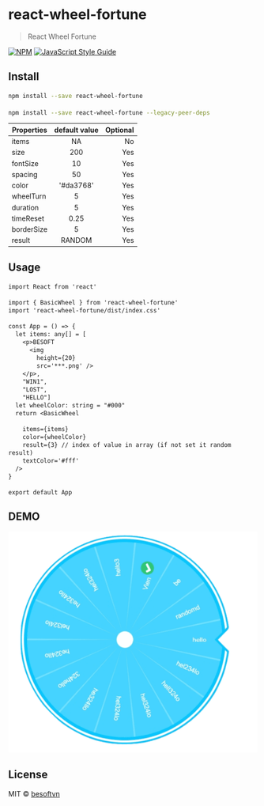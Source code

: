 # react-wheel-fortune

> React Wheel Fortune

[![NPM](https://img.shields.io/npm/v/react-wheel-fortune.svg)](https://www.npmjs.com/package/react-wheel-fortune) [![JavaScript Style Guide](https://img.shields.io/badge/code_style-standard-brightgreen.svg)](https://standardjs.com)

## Install

```bash
npm install --save react-wheel-fortune

npm install --save react-wheel-fortune --legacy-peer-deps
```



| Properties     | default value | Optional |
| -------------- | :-----------: | -------: |
| items          |      NA       |       No |
| size           |      200      |      Yes |
| fontSize       |      10       |      Yes |
| spacing        |      50       |      Yes |
| color          |   '#da3768'   |      Yes |
| wheelTurn      |       5       |      Yes |
| duration       |       5       |      Yes |
| timeReset      |      0.25     |      Yes |
| borderSize     |       5       |      Yes |
| result         |     RANDOM    |      Yes |

## Usage

```tsx
import React from 'react'

import { BasicWheel } from 'react-wheel-fortune'
import 'react-wheel-fortune/dist/index.css'

const App = () => {
  let items: any[] = [
    <p>BESOFT
      <img
        height={20}
        src='***.png' />
    </p>,
    "WIN1",
    "LOST",
    "HELLO"]
  let wheelColor: string = "#000"
  return <BasicWheel

    items={items}
    color={wheelColor}
    result={3} // index of value in array (if not set it random result)
    textColor='#fff'
  />
}

export default App

```


## DEMO

![before spinning](./demo.png)

## License

MIT © [besoftvn](https://github.com/besoftvn)
